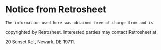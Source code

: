 # Notice from Retrosheet

    The information used here was obtained free of charge from and is
    
copyrighted by Retrosheet.  Interested parties may contact Retrosheet at
 
20 Sunset Rd., Newark, DE 19711.

